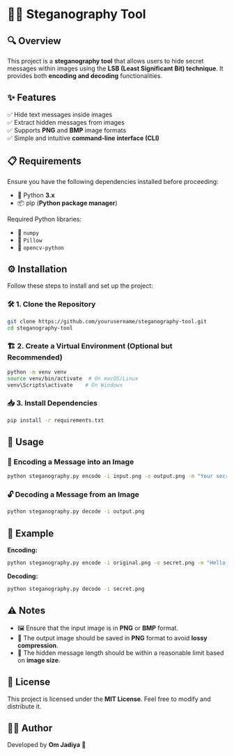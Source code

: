 # 🕵️‍♂️ Steganography Tool

## 🔍 Overview
This project is a **steganography tool** that allows users to hide secret messages within images using the **LSB (Least Significant Bit) technique**. It provides both **encoding and decoding** functionalities.

## ✨ Features
✅ Hide text messages inside images  
✅ Extract hidden messages from images  
✅ Supports **PNG** and **BMP** image formats  
✅ Simple and intuitive **command-line interface (CLI)**  

## 📋 Requirements
Ensure you have the following dependencies installed before proceeding:
- 🐍 Python **3.x**
- 📦 pip (**Python package manager**)

Required Python libraries:
- 📌 `numpy`
- 📌 `Pillow`
- 📌 `opencv-python`

## ⚙️ Installation
Follow these steps to install and set up the project:

### 🛠️ 1. Clone the Repository
```bash
git clone https://github.com/yourusername/steganography-tool.git
cd steganography-tool
```

### 🏗️ 2. Create a Virtual Environment (Optional but Recommended)
```bash
python -m venv venv
source venv/bin/activate  # On macOS/Linux
venv\Scripts\activate    # On Windows
```

### 📥 3. Install Dependencies
```bash
pip install -r requirements.txt
```

## 🚀 Usage

### 🔐 Encoding a Message into an Image
```bash
python steganography.py encode -i input.png -o output.png -m "Your secret message"
```

### 🔓 Decoding a Message from an Image
```bash
python steganography.py decode -i output.png
```

## 🎯 Example
**Encoding:**
```bash
python steganography.py encode -i original.png -o secret.png -m "Hello, this is a hidden message!"
```

**Decoding:**
```bash
python steganography.py decode -i secret.png
```

## ⚠️ Notes
- 🖼️ Ensure that the input image is in **PNG** or **BMP** format.
- 📌 The output image should be saved in **PNG** format to avoid **lossy compression**.
- 📏 The hidden message length should be within a reasonable limit based on **image size**.

## 📜 License
This project is licensed under the **MIT License**. Feel free to modify and distribute it.

## 👨‍💻 Author
Developed by **Om Jadiya** 🚀
